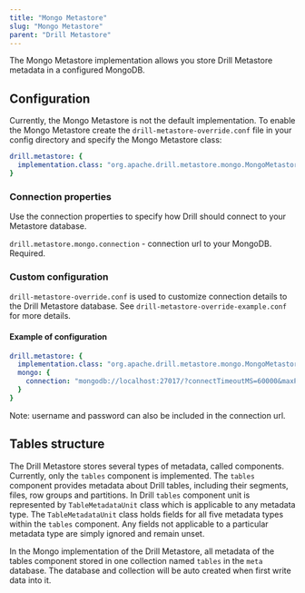 ```yaml
---
title: "Mongo Metastore"
slug: "Mongo Metastore"
parent: "Drill Metastore"
---
```


The Mongo Metastore implementation allows you store Drill Metastore metadata in a configured
 MongoDB.

## Configuration

Currently, the Mongo Metastore is not the default implementation.
To enable the Mongo Metastore create the `drill-metastore-override.conf` file 
in your config directory and specify the Mongo Metastore class:

```yaml
drill.metastore: {
  implementation.class: "org.apache.drill.metastore.mongo.MongoMetastore"
}
```

### Connection properties

Use the connection properties to specify how Drill should connect to your Metastore database.

`drill.metastore.mongo.connection` - connection url to your MongoDB. Required. 

### Custom configuration

`drill-metastore-override.conf` is used to customize connection details to the Drill Metastore database.
See `drill-metastore-override-example.conf` for more details.

#### Example of configuration

```yaml
drill.metastore: {
  implementation.class: "org.apache.drill.metastore.mongo.MongoMetastore",
  mongo: {
    connection: "mongodb://localhost:27017/?connectTimeoutMS=60000&maxPoolSize=1000&safe=true"
  }
}
```

Note: username and password can also be included in the connection url.

## Tables structure

The Drill Metastore stores several types of metadata, called components. Currently, only the `tables` component is implemented.
The `tables` component provides metadata about Drill tables, including their segments, files, row groups and partitions.
In Drill `tables` component unit is represented by `TableMetadataUnit` class which is applicable to any metadata type.
The `TableMetadataUnit` class holds fields for all five metadata types within the `tables` component. 
Any fields not applicable to a particular metadata type are simply ignored and remain unset.

In the Mongo implementation of the Drill Metastore, all metadata of the tables component stored in
 one collection named `tables` in the `meta` database. The database and collection will be auto
  created when first write data into it.
